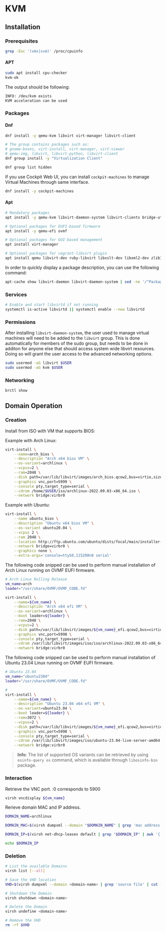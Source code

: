 # KVM

## Installation

### Prerequisites

```bash
grep -Eoc '(vmx|svm)' /proc/cpuinfo
```

#### APT

```bash
sudo apt install cpu-checker
kvm-ok
```

The output should be following:

```bash
INFO: /dev/kvm exists
KVM acceleration can be used
```


### Packages

#### Dnf

```bash
dnf install -y qemu-kvm libvirt virt-manager libvirt-client

# The group contains packages such as:
# gnome-boxes, virt-install, virt-manager, virt-viewer
# qemu-img, libvirt, libvirt-python, libvirt-client
dnf group install -y "Virtualization Client"

dnf group list hidden
```

If you use Cockpit Web UI, you can install `cockpit-machines` to manage Virtual Machines through same interface.

```bash
dnf install -y cockpit-machines
```

#### Apt

```bash
# Mandatory packages
apt install -y qemu-kvm libvirt-daemon-system libvirt-clients bridge-utils virtinst 

# Optional packages for EUFI-based firmware
apt install -y qemu-efi ovmf

# Optional packages for GUI-based management
apt install virt-manager

# Optional packages for vagrant-libvirt plugin
apt install qemu libvirt-dev ruby-libvirt libxslt-dev libxml2-dev zlib1g-dev ruby-dev  ebtables dnsmasq-base
```

In order to quickly display a package description, you can use the following command:

```bash
apt-cache show libvirt-daemon libvirt-daemon-system | sed -ne '/^Package/p;/^Description-en: /,/^[^ ]/{/^[^ ]/{/^Description-en: /!d};p}'
```

### Services

```bash
# Enable and start libvirtd if not running
systemctl is-active libvirtd || systemctl enable --now libvirtd
```

### Permissions

After installing `libvirt-daemon-system`, the user used to manage virtual machines will need to be added to the `libvirt` group. This is done automatically for members of the sudo group, but needs to be done in additon for anyone else that should access system wide libvirt resources. Doing so will grant the user access to the advanced networking options.

```bash
sudo usermod -aG libvirt $USER
sudo usermod -aG kvm $USER
```

### Networking

```bash
brctl show
```

## Domain Operation

### Creation

Install from ISO with VM that supports BIOS:

Example with Arch Linux:

```bash
virt-install \
    --name=arch_bios \
    --description "Arch x64 bios VM" \
    --os-variant=archlinux \
    --vcpus=2 \
    --ram=2048 \
    --disk path=/var/lib/libvirt/images/arch_bios.qcow2,bus=virtio,size=20 \
    --graphics vnc,port=5999 \
    --console pty,target_type=serial \
    --cdrom /home/$USER/iso/archlinux-2022.09.03-x86_64.iso \
    --network bridge:virbr0
```

Example with Ubuntu:

```bash
virt-install \
    --name ubuntu_bios \
    --description "Ubuntu x64 bios VM" \
    --os-variant ubuntu20.04 \
    --vcpus 2 \
    --ram 2048 \
    --location http://ftp.ubuntu.com/ubuntu/dists/focal/main/installer-amd64/ \
    --network bridge=virbr0 \
    --graphics none \
    --extra-args='console=ttyS0,115200n8 serial'
```

The following code snipped can be used to perform manual installation of Arch Linux running on OVMF EUFI firmware.

```bash
# Arch Linux Rolling Release
vm_name=arch
loader="/usr/share/OVMF/OVMF_CODE.fd"

virt-install \
    --name=${vm_name} \
    --description "Arch x64 efi VM" \
    --os-variant=archlinux \
    --boot loader=${loader} \
    --ram=2048 \
    --vcpus=2 \
    --disk path=/var/lib/libvirt/images/${vm_name}_efi.qcow2,bus=virtio,size=20 \
    --graphics vnc,port=5998 \
    --console pty,target_type=serial \
    --cdrom /var/lib/libvirt/images/iso/iso/archlinux-2022.09.03-x86_64.iso \
    --network bridge:virbr0
```

The following code snipped can be used to perform manual installation of Ubuntu 23.04 Linux running on OVMF EUFI firmware.

```bash
# Ubuntu 23.04
vm_name="ubuntu2304"
loader="/usr/share/OVMF/OVMF_CODE.fd"

#
virt-install \
    --name=${vm_name} \
    --description "Ubuntu 23.04 x64 efi VM" \
    --os-variant=ubuntu23.04 \
    --boot loader=${loader} \
    --ram=3072 \
    --vcpus=2 \
    --disk path=/var/lib/libvirt/images/${vm_name}_efi.qcow2,bus=virtio,size=20 \
    --graphics vnc,port=5998 \
    --console pty,target_type=serial \
    --cdrom /var/lib/libvirt/images/iso/ubuntu-23.04-live-server-amd64.iso \
    --network bridge:virbr0
```


> **Info**: The list of supported OS variants can be retrieved by using `osinfo-query os` command, which is available through `libosinfo-bin` package.


### Interaction


Retrieve the VNC port. :0 corresponds to 5900

```bash
virsh vncdisplay ${vm_name}
```

Rerieve domain MAC and IP address.

```bash
DOMAIN_NAME=archlinux

DOMAIN_MAC=$(virsh dumpxml --domain "$DOMAIN_NAME" | grep 'mac address' | cut -f2 -d"'")

DOMAIN_IP=$(virsh net-dhcp-leases default | grep "$DOMAIN_IP" | awk '{ print $5}' | cut -f1 -d"/")

echo $DOMAIN_IP
```


### Deletion

```bash
# List the available Domains
virsh list [--all]

# Save the VHD location
VHD=$(virsh dumpxml --domain <domain-name> | grep 'source file' | cut -f2 -d"'")

# Shutdown the Domain
virsh shutdown <domain-name>

# Delete the Domain
virsh undefine <domain-name>

# Remove the VHD
rm -rf $VHD
```
